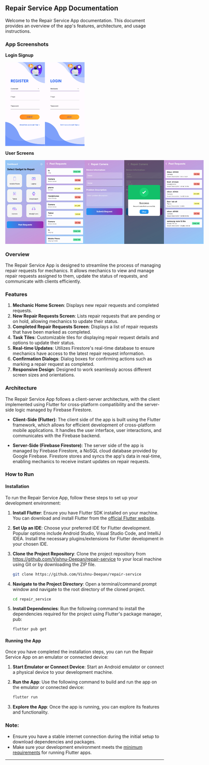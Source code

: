 ## Repair Service App Documentation

Welcome to the Repair Service App documentation. This document provides an overview of the app's features, architecture, and usage instructions.

### App Screenshots

**Login Signup**
<div style="display:flex;">
  <img src="AppScreenshots/Screenshot_20240505_122920.jpg" alt="Screenshot 1" style="width:25%;">
  <img src="AppScreenshots/Screenshot_20240505_122928.jpg" alt="Screenshot 2" style="width:25%;">
</div>

**User Screens**
<div style="display:flex;">
  <img src="AppScreenshots/Screenshot_20240505_122945.jpg" alt="Screenshot 3" style="width:25%;">
  <img src="AppScreenshots/Screenshot_20240505_132903.jpg" alt="Screenshot 3" style="width:25%;">
  <img src="AppScreenshots/Screenshot_20240505_144307.jpg" alt="Screenshot 3" style="width:25%;">
  <img src="AppScreenshots/Screenshot_20240505_144336.jpg" alt="Screenshot 3" style="width:25%;">
  <img src="AppScreenshots/Screenshot_20240505_153442.jpg" alt="Screenshot 3" style="width:25%;">  
</div>

### Overview

The Repair Service App is designed to streamline the process of managing repair requests for mechanics. It allows mechanics to view and manage repair requests assigned to them, update the status of requests, and communicate with clients efficiently.

### Features

1. **Mechanic Home Screen**: Displays new repair requests and completed requests.
2. **New Repair Requests Screen**: Lists repair requests that are pending or on hold, allowing mechanics to update their status.
3. **Completed Repair Requests Screen**: Displays a list of repair requests that have been marked as completed.
4. **Task Tiles**: Customizable tiles for displaying repair request details and options to update their status.
5. **Real-time Updates**: Utilizes Firestore's real-time database to ensure mechanics have access to the latest repair request information.
6. **Confirmation Dialogs**: Dialog boxes for confirming actions such as marking a repair request as completed.
7. **Responsive Design**: Designed to work seamlessly across different screen sizes and orientations.

### Architecture

The Repair Service App follows a client-server architecture, with the client implemented using Flutter for cross-platform compatibility and the server-side logic managed by Firebase Firestore.

- **Client-Side (Flutter)**: The client side of the app is built using the Flutter framework, which allows for efficient development of cross-platform mobile applications. It handles the user interface, user interactions, and communicates with the Firebase backend.
  
- **Server-Side (Firebase Firestore)**: The server side of the app is managed by Firebase Firestore, a NoSQL cloud database provided by Google Firebase. Firestore stores and syncs the app's data in real-time, enabling mechanics to receive instant updates on repair requests.

### How to Run

#### Installation

To run the Repair Service App, follow these steps to set up your development environment:

1. **Install Flutter**: Ensure you have Flutter SDK installed on your machine. You can download and install Flutter from the [official Flutter website](https://flutter.dev/docs/get-started/install).

2. **Set Up an IDE**: Choose your preferred IDE for Flutter development. Popular options include Android Studio, Visual Studio Code, and IntelliJ IDEA. Install the necessary plugins/extensions for Flutter development in your chosen IDE.

3. **Clone the Project Repository**: Clone the project repository from <a>https://github.com/Vishnu-Deepan/repair-service</a> to your local machine using Git or by downloading the ZIP file.

   ```bash
   git clone https://github.com/Vishnu-Deepan/repair-service
   ```

4. **Navigate to the Project Directory**: Open a terminal/command prompt window and navigate to the root directory of the cloned project.

   ```bash
   cd repair_service
   ```

5. **Install Dependencies**: Run the following command to install the dependencies required for the project using Flutter's package manager, pub:

   ```bash
   flutter pub get
   ```

#### Running the App

Once you have completed the installation steps, you can run the Repair Service App on an emulator or connected device:

1. **Start Emulator or Connect Device**: Start an Android emulator or connect a physical device to your development machine.

2. **Run the App**: Use the following command to build and run the app on the emulator or connected device:

   ```bash
   flutter run
   ```

3. **Explore the App**: Once the app is running, you can explore its features and functionality.

### Note:

- Ensure you have a stable internet connection during the initial setup to download dependencies and packages.
- Make sure your development environment meets the [minimum requirements](https://flutter.dev/docs/get-started/install) for running Flutter apps.

---
